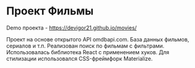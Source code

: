 # Проект Фильмы

Demo проекта - https://devigor21.github.io/movies/

Проект на основе открытого API omdbapi.com. База данных фильмов, сериалов и т.п.
Реализован поиск по фильмам с фильтрами.
Использовалась библиотека React с применением хуков.
Для стилизации использовался CSS-фреймфорк Materialize.
